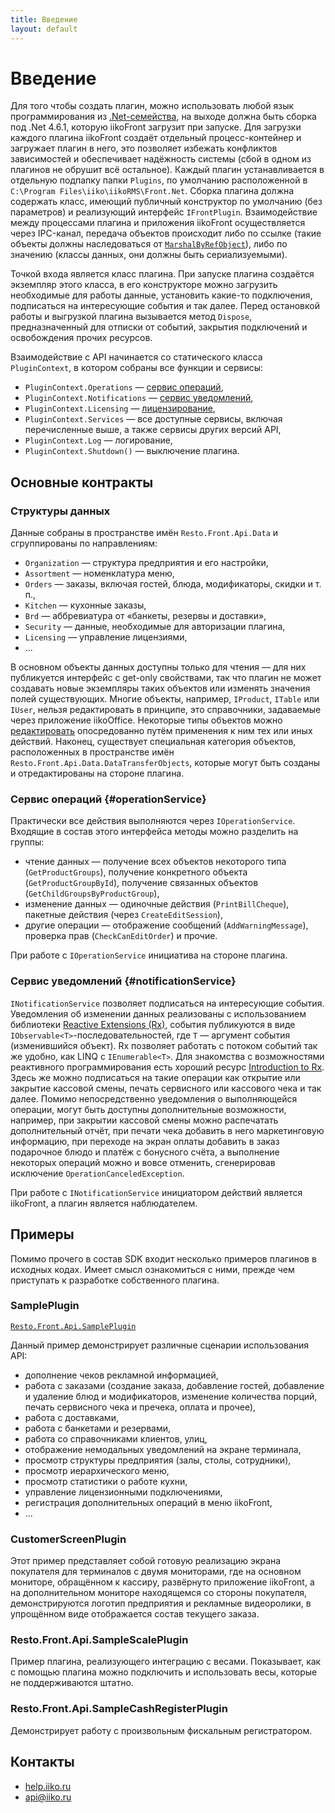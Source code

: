 ```yaml
---
title: Введение
layout: default
---
```

# Введение #

Для того чтобы создать плагин, можно использовать любой язык программирования из [.Net-семейства](http://en.wikipedia.org/wiki/List_of_CLI_languages), на выходе должна быть сборка под .Net 4.6.1, которую iikoFront загрузит при запуске. Для загрузки каждого плагина iikoFront создаёт отдельный процесс-контейнер и загружает плагин в него, это позволяет избежать конфликтов зависимостей и обеспечивает надёжность системы (сбой в одном из плагинов не обрушит всё остальное). Каждый плагин устанавливается в отдельную подпапку папки `Plugins`, по умолчанию расположенной в `C:\Program Files\iiko\iikoRMS\Front.Net`. Сборка плагина должна содержать класс, имеющий публичный конструктор по умолчанию (без параметров) и реализующий интерфейс `IFrontPlugin`. Взаимодействие между процессами плагина и приложения iikoFront осуществляется через IPC-канал, передача объектов происходит либо по ссылке (такие объекты должны наследоваться от [`MarshalByRefObject`](http://msdn.microsoft.com/en-us/library/system.marshalbyrefobject(v=vs.100).aspx)), либо по значению (классы данных, они должны быть сериализуемыми). 

Точкой входа является класс плагина. При запуске плагина создаётся экземпляр этого класса, в его конструкторе можно загрузить необходимые для работы данные, установить какие-то подключения, подписаться на интересующие события и так далее. Перед остановкой работы и выгрузкой плагина вызывается метод `Dispose`, предназначенный для отписки от событий, закрытия подключений и освобождения прочих ресурсов.

Взаимодействие с API начинается со статического класса `PluginContext`, в котором собраны все функции и сервисы:

- `PluginContext.Operations` — [сервис операций](#operationService),
- `PluginContext.Notifications` — [сервис уведомлений](#notificationService),
- `PluginContext.Licensing` — [лицензирование](Licensing),
- `PluginContext.Services` — все доступные сервисы, включая перечисленные выше, а также сервисы других версий API,
- `PluginContext.Log` — логирование,
- `PluginContext.Shutdown()` — выключение плагина.

## Основные контракты ##

### Структуры данных ###
Данные собраны в пространстве имён `Resto.Front.Api.Data` и сгруппированы по направлениям:

- `Organization` — структура предприятия и его настройки,
- `Assortment` — номенклатура меню,
- `Orders` — заказы, включая гостей, блюда, модификаторы, скидки и т. п.,
- `Kitchen` — кухонные заказы,
- `Brd` — аббревиатура от «банкеты, резервы и доставки»,
- `Security` — данные, необходимые для авторизации плагина,
- `Licensing` — управление лицензиями,
- ...

В основном объекты данных доступны только для чтения — для них публикуется интерфейс с get-only свойствами, так что плагин не может создавать новые экземпляры таких объектов или изменять значения полей существующих. Многие объекты, например, `IProduct`, `ITable` или `IUser`, нельзя редактировать в принципе, это справочники, задаваемые через приложение iikoOffice. Некоторые типы объектов можно [редактировать](Data%20editing) опосредованно путём применения к ним тех или иных действий. Наконец, существует специальная категория объектов, расположенных в пространстве имён `Resto.Front.Api.Data.DataTransferObjects`, которые могут быть созданы и отредактированы на стороне плагина.

### Сервис операций {#operationService}
Практически все действия выполняются через `IOperationService`. Входящие в состав этого интерфейса методы можно разделить на группы:

- чтение данных — получение всех объектов некоторого типа (`GetProductGroups`), получение конкретного объекта (`GetProductGroupById`), получение связанных объектов (`GetChildGroupsByProductGroup`),
- изменение данных — одиночные действия (`PrintBillCheque`), пакетные действия (через `CreateEditSession`),
- другие операции — отображение сообщений (`AddWarningMessage`), проверка прав (`CheckCanEditOrder`) и прочие.
 
При работе с `IOperationService` инициатива на стороне плагина.

### Сервис уведомлений {#notificationService}
`INotificationService` позволяет подписаться на интересующие события. Уведомления об изменении данных реализованы с использованием библиотеки [Reactive Extensions (Rx)](http://msdn.microsoft.com/en-us/data/gg577609.aspx), события публикуются в виде `IObservable<T>`-последовательностей, где `T` — аргумент события (изменившийся объект). Rx позволяет работать с потоком событий так же удобно, как LINQ с `IEnumerable<T>`. Для знакомства с возможностями реактивного программирования есть хороший ресурс [Introduction to Rx](http://www.introtorx.com/). Здесь же можно подписаться на такие операции как открытие или закрытие кассовой смены, печать сервисного или кассового чека и так далее. Помимо непосредственно уведомления о выполняющейся операции, могут быть доступны дополнительные возможности, например, при закрытии кассовой смены можно распечатать дополнительный отчёт, при печати чека добавить в него маркетинговую информацию, при переходе на экран оплаты добавить в заказ подарочное блюдо и платёж с бонусного счёта, а выполнение некоторых операций можно и вовсе отменить, сгенерировав исключение `OperationCanceledException`.

При работе с `INotificationService` инициатором действий является iikoFront, а плагин является наблюдателем.

## Примеры ##

Помимо прочего в состав SDK входит несколько примеров плагинов в исходных кодах. Имеет смысл ознакомиться с ними, прежде чем приступать к разработке собственного плагина.

### SamplePlugin ###
[`Resto.Front.Api.SamplePlugin`](https://github.com/iiko/front.api.sdk/tree/master/sample)

Данный пример демонстрирует различные сценарии использования API:

- дополнение чеков рекламной информацией,
- работа с заказами (создание заказа, добавление гостей, добавление и удаление блюд и модификаторов, изменение количества порций, печать сервисного чека и пречека, оплата и прочее),
- работа с доставками,
- работа с банкетами и резервами,
- работа со справочниками клиентов, улиц,
- отображение немодальных уведомлений на экране терминала,
- просмотр структуры предприятия (залы, столы, сотрудники),
- просмотр иерархического меню,
- просмотр статистики о работе кухни,
- управление лицензионными подключениями,
- регистрация дополнительных операций в меню iikoFront, 
- ...

### CustomerScreenPlugin ###
Этот пример представляет собой готовую реализацию экрана покупателя для терминалов с двумя мониторами, где на основном мониторе, обращённом к кассиру, развёрнуто приложение iikoFront, а на дополнительном мониторе находящемся со стороны покупателя, демонстрируются логотип предприятия и рекламные видеоролики, в упрощённом виде отображается состав текущего заказа.

### Resto.Front.Api.SampleScalePlugin
Пример плагина, реализующего интеграцию с весами. Показывает, как с помощью плагина можно подключить и использовать весы, которые не поддерживаются штатно.

### Resto.Front.Api.SampleCashRegisterPlugin
Демонстрирует работу с произвольным фискальным регистратором.

## Контакты ##

- [help.iiko.ru](http://help.iiko.ru/articles/#!api-documentations/getting-started/)
- [api@iiko.ru](mailto:api@iiko.ru)